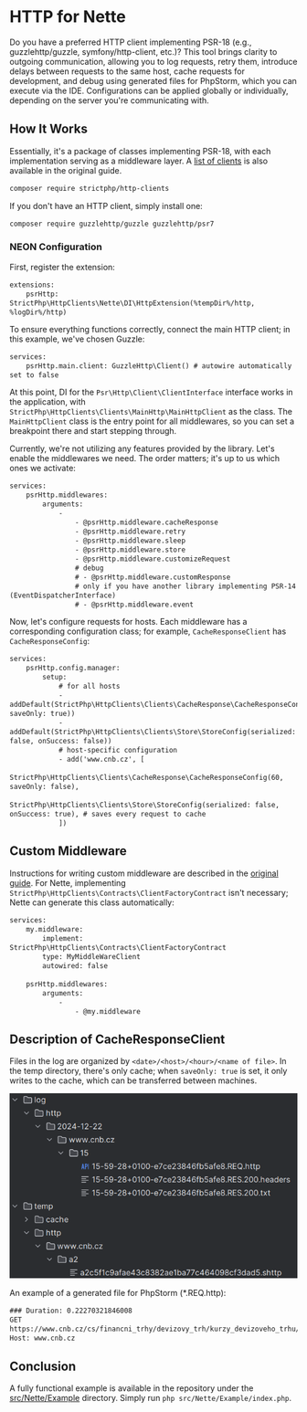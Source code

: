 # HTTP for Nette

Do you have a preferred HTTP client implementing PSR-18 (e.g., guzzlehttp/guzzle, symfony/http-client, etc.)? This tool brings clarity to outgoing communication, allowing you to log requests, retry them, introduce delays between requests to the same host, cache requests for development, and debug using generated files for PhpStorm, which you can execute via the IDE. Configurations can be applied globally or individually, depending on the server you're communicating with.

## How It Works

Essentially, it's a package of classes implementing PSR-18, with each implementation serving as a middleware layer. A [list of clients](https://github.com/strictphp/http-clients?tab=readme-ov-file#features) is also available in the original guide.

```sh
composer require strictphp/http-clients
```

If you don't have an HTTP client, simply install one:

```sh
composer require guzzlehttp/guzzle guzzlehttp/psr7
```

### NEON Configuration

First, register the extension:

```neon
extensions:
    psrHttp: StrictPhp\HttpClients\Nette\DI\HttpExtension(%tempDir%/http, %logDir%/http)
```

To ensure everything functions correctly, connect the main HTTP client; in this example, we've chosen Guzzle:

```neon
services:
    psrHttp.main.client: GuzzleHttp\Client() # autowire automatically set to false
```

At this point, DI for the `Psr\Http\Client\ClientInterface` interface works in the application, with `StrictPhp\HttpClients\Clients\MainHttp\MainHttpClient` as the class. The `MainHttpClient` class is the entry point for all middlewares, so you can set a breakpoint there and start stepping through.

Currently, we're not utilizing any features provided by the library. Let's enable the middlewares we need. The order matters; it's up to us which ones we activate:

```neon
services:
    psrHttp.middlewares:
        arguments:
            -
                - @psrHttp.middleware.cacheResponse
                - @psrHttp.middleware.retry
                - @psrHttp.middleware.sleep
                - @psrHttp.middleware.store
                - @psrHttp.middleware.customizeRequest
                # debug
                # - @psrHttp.middleware.customResponse
                # only if you have another library implementing PSR-14 (EventDispatcherInterface)
                # - @psrHttp.middleware.event
```

Now, let's configure requests for hosts. Each middleware has a corresponding configuration class; for example, `CacheResponseClient` has `CacheResponseConfig`:

```neon
services:
    psrHttp.config.manager:
        setup:
            # for all hosts
            - addDefault(StrictPhp\HttpClients\Clients\CacheResponse\CacheResponseConfig(604000, saveOnly: true))
            - addDefault(StrictPhp\HttpClients\Clients\Store\StoreConfig(serialized: false, onSuccess: false))
            # host-specific configuration
            - add('www.cnb.cz', [
                StrictPhp\HttpClients\Clients\CacheResponse\CacheResponseConfig(60, saveOnly: false),
                StrictPhp\HttpClients\Clients\Store\StoreConfig(serialized: false, onSuccess: true), # saves every request to cache
            ])
```

## Custom Middleware

Instructions for writing custom middleware are described in the [original guide](https://github.com/strictphp/http-clients?tab=readme-ov-file#write-your-own-client). For Nette, implementing `StrictPhp\HttpClients\Contracts\ClientFactoryContract` isn't necessary; Nette can generate this class automatically:

```neon
services:
    my.middleware:
        implement: StrictPhp\HttpClients\Contracts\ClientFactoryContract
        type: MyMiddleWareClient
        autowired: false

    psrHttp.middlewares:
        arguments:
            -
                - @my.middleware
```

## Description of CacheResponseClient

Files in the log are organized by `<date>/<host>/<hour>/<name of file>`. In the temp directory, there's only cache; when `saveOnly: true` is set, it only writes to the cache, which can be transferred between machines.

![image](../../.github/request-filesystem.png)

An example of a generated file for PhpStorm (*.REQ.http):

```http
### Duration: 0.22270321846008
GET https://www.cnb.cz/cs/financni_trhy/devizovy_trh/kurzy_devizoveho_trhu/denni_kurz.txt
Host: www.cnb.cz
```

## Conclusion

A fully functional example is available in the repository under the [src/Nette/Example](Example) directory. Simply run `php src/Nette/Example/index.php`.
